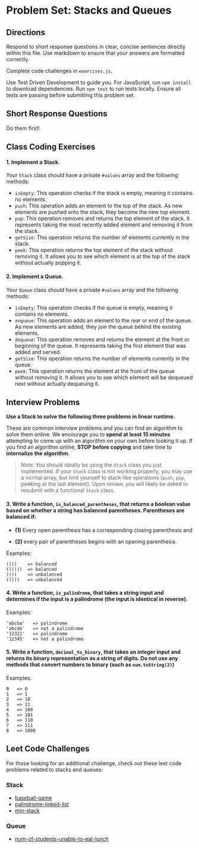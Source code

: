 # Problem Set: Stacks and Queues

## Directions
Respond to short response questions in clear, concise sentences directly within this file. Use markdown to ensure that your answers are formatted correctly.

Complete code challenges in `exercises.js`. 

Use Test Driven Development to guide you. For JavaScript, run `npm install` to download dependencies. Run `npm test` to run tests locally. Ensure all tests are passing before submitting this problem set.

## Short Response Questions

Do them first!

## Class Coding Exercises

#### 1. Implement a Stack.

Your `Stack` class should have a private `#values` array and the following methods:
* `isEmpty`: This operation checks if the stack is empty, meaning it contains no elements.
* `push`: This operation adds an element to the top of the stack. As new elements are pushed onto the stack, they become the new top element.
* `pop`: This operation removes and returns the top element of the stack. It represents taking the most recently added element and removing it from the stack.
* `getSize`: This operation returns the number of elements currently in the stack.
* `peek`: This operation returns the top element of the stack without removing it. It allows you to see which element is at the top of the stack without actually popping it.

#### 2. Implement a Queue.

Your `Queue` class should have a private `#values` array and the following methods:
* `isEmpty`: This operation checks if the queue is empty, meaning it contains no elements.
* `enqueue`: This operation adds an element to the rear or end of the queue. As new elements are added, they join the queue behind the existing elements.
* `dequeue`: This operation removes and returns the element at the front or beginning of the queue. It represents taking the first element that was added and served.
* `getSize`: This operation returns the number of elements currently in the queue.
* `peek`: This operation returns the element at the front of the queue without removing it. It allows you to see which element will be dequeued next without actually dequeuing it.

## Interview Problems 

**Use a Stack to solve the following three problems in linear runtime.** 

These are common interview problems and you can find an algorithm to solve them online. We encourage you to **spend at least 15 minutes** attempting to come up with an algorithm on your own before looking it up. If you find an algorithm online, **STOP before copying** and take time to **internalize the algorithm**.

> Note: You should ideally be using the `Stack` class you just implemented. If your `Stack` class is not working properly, you may use a normal array, but limit yourself to stack-like operations (`push`, `pop`, peeking at the last element). Upon review, you will likely be asked to resubmit with a functional `Stack` class.

#### 3. Write a function, `is_balanced_parentheses`, that returns a boolean value based on whether a string has balanced parentheses. Parentheses are balanced if: 
- **(1)** Every open parenthesis has a corresponding closing parenthesis and 

- **(2)** every pair of parentheses begins with an opening parenthesis.

Examples:
  ```
  ()()    => balanced
  ((()))  => balanced
  )()(    => unbalanced
  (()))   => unbalanced
  ```

#### 4. Write a function, `is_palindrome`, that takes a string input and determines if the input is a palindrome (the input is identical in reverse).

  Examples:
  ```
  'abcba'   => palindrome
  'abcde'   => not a palindrome
  '12321'   => palindrome
  '12345'   => not a palindrome
  ```

#### 5. Write a function, `decimal_to_binary`, that takes an integer input and returns its binary representation as a string of digits. Do not use any methods that convert numbers to binary (such as `num.toString(2)`)

  Examples:
  ```
  0   => 0
  1   => 1
  2   => 10
  3   => 11
  4   => 100
  5   => 101
  6   => 110
  7   => 111
  8   => 1000
  ```

## Leet Code Challenges

For those looking for an additional challenge, check out these leet code problems related to stacks and queues:

### Stack

- [baseball-game](https://leetcode.com/problems/baseball-game/description)
- [palindrome-linked-list](https://leetcode.com/problems/palindrome-linked-list/description/)
- [min-stack](https://leetcode.com/problems/min-stack/description/)

### Queue
- [num-of-students-unable-to-eat-lunch](https://leetcode.com/problems/number-of-students-unable-to-eat-lunch/description/)
